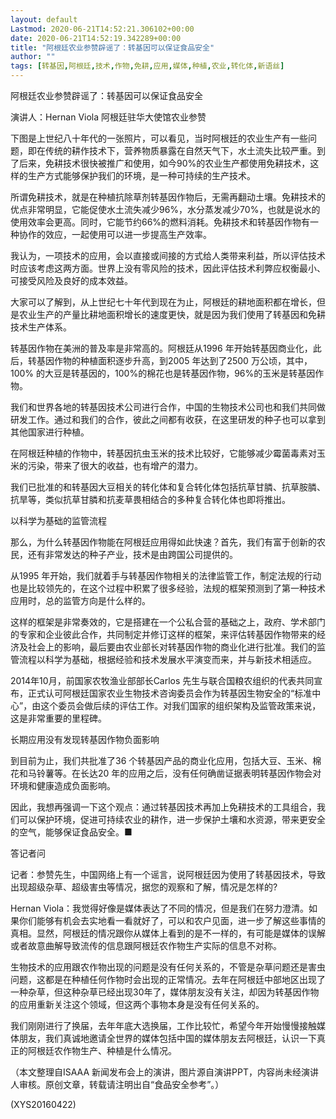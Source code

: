 ```yaml
---
layout: default
Lastmod: 2020-06-21T14:52:21.306102+00:00
date: 2020-06-21T14:52:19.342289+00:00
title: "阿根廷农业参赞辟谣了：转基因可以保证食品安全"
author: ""
tags: [转基因,阿根廷,技术,作物,免耕,应用,媒体,种植,农业,转化体,新语丝]
---
```


阿根廷农业参赞辟谣了：转基因可以保证食品安全

演讲人：Hernan Viola 阿根廷驻华大使馆农业参赞

下图是上世纪八十年代的一张照片，可以看见，当时阿根廷的农业生产有一些问题，即在传统的耕作技术下，营养物质暴露在自然天气下，水土流失比较严重。到了后来，免耕技术很快被推广和使用，如今90%的农业生产都使用免耕技术，这样的生产方式能够保护我们的环境，是一种可持续的生产技术。

所谓免耕技术，就是在种植抗除草剂转基因作物后，无需再翻动土壤。免耕技术的优点非常明显，它能促使水土流失减少96%，水分蒸发减少70%，也就是说水的使用效率会更高。同时，它能节约66%的燃料消耗。免耕技术和转基因作物有一种协作的效应，一起使用可以进一步提高生产效率。

我认为，一项技术的应用，会以直接或间接的方式给人类带来利益，所以评估技术时应该考虑这两方面。世界上没有零风险的技术，因此评估技术利弊应权衡最小、可接受风险及良好的成本效益。

大家可以了解到，从上世纪七十年代到现在为止，阿根廷的耕地面积都在增长，但是农业生产的产量比耕地面积增长的速度更快，就是因为我们使用了转基因和免耕技术生产体系。

转基因作物在美洲的普及率是非常高的。阿根廷从1996 年开始转基因商业化，此后，转基因作物的种植面积逐步升高，到2005 年达到了2500 万公顷，其中，100% 的大豆是转基因的，100%的棉花也是转基因作物，96%的玉米是转基因作物。

我们和世界各地的转基因技术公司进行合作，中国的生物技术公司也和我们共同做研发工作。通过和我们的合作，彼此之间都有收获，在这里研发的种子也可以拿到其他国家进行种植。

在阿根廷种植的作物中，转基因抗虫玉米的技术比较好，它能够减少霉菌毒素对玉米的污染，带来了很大的收益，也有增产的潜力。

我们已批准的和转基因大豆相关的转化体和复合转化体包括抗草甘膦、抗草胺膦、抗旱等，类似抗草甘膦和抗麦草畏相结合的多种复合转化体也即将推出。

以科学为基础的监管流程

那么，为什么转基因作物能在阿根廷应用得如此快速？首先，我们有富于创新的农民，还有非常发达的种子产业，技术是由跨国公司提供的。

从1995 年开始，我们就着手与转基因作物相关的法律监管工作，制定法规的行动也是比较领先的，在这个过程中积累了很多经验，法规的框架预测到了第一种技术应用时，总的监管方向是什么样的。

这样的框架是非常奏效的，它是搭建在一个公私合营的基础之上，政府、学术部门的专家和企业彼此合作，共同制定并修订这样的框架，来评估转基因作物带来的经济及社会上的影响，最后要由农业部长对转基因作物的商业化进行批准。我们的监管流程以科学为基础，根据经验和技术发展水平演变而来，并与新技术相适应。

2014年10月，前国家农牧渔业部部长Carlos 先生与联合国粮农组织的代表共同宣布，正式认可阿根廷国家农业生物技术咨询委员会作为转基因生物安全的“标准中心”，由这个委员会做后续的评估工作。对我们国家的组织架构及监管政策来说，这是非常重要的里程碑。

长期应用没有发现转基因作物负面影响

到目前为止，我们共批准了36 个转基因产品的商业化应用，包括大豆、玉米、棉花和马铃薯等。在长达20 年的应用之后，没有任何确凿证据表明转基因作物会对环境和健康造成负面影响。

因此，我想再强调一下这个观点：通过转基因技术再加上免耕技术的工具组合，我们可以保护环境，促进可持续农业的耕作，进一步保护土壤和水资源，带来更安全的空气，能够保证食品安全。■

答记者问

记者：参赞先生，中国网络上有一个谣言，说阿根廷因为使用了转基因技术，导致出现超级杂草、超级害虫等情况，据您的观察和了解，情况是怎样的?

Hernan Viola：我觉得好像是媒体表达了不同的情况，但是我们在努力澄清。如果你们能够有机会去实地看一看就好了，可以和农户见面，进一步了解这些事情的真相。显然，阿根廷的情况跟你从媒体上看到的是不一样的，有可能是媒体的误解或者故意曲解导致流传的信息跟阿根廷农作物生产实际的信息不对称。

生物技术的应用跟农作物出现的问题是没有任何关系的，不管是杂草问题还是害虫问题，这都是在种植任何作物时会出现的正常情况。去年在阿根廷中部地区出现了一种杂草，但这种杂草已经出现30年了，媒体朋友没有关注，却因为转基因作物的应用重新关注这个领域，但这两个事物本身是没有任何关系的。

我们刚刚进行了换届，去年年底大选换届，工作比较忙，希望今年开始慢慢接触媒体朋友，我们真诚地邀请全世界的媒体包括中国的媒体朋友去阿根廷，认识一下真正的阿根廷农作物生产、种植是什么情况。

（本文整理自ISAAA 新闻发布会上的演讲，图片源自演讲PPT，内容尚未经演讲人审核。原创文章，转载请注明出自“食品安全参考”。）

(XYS20160422)

